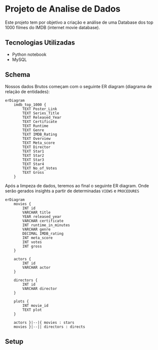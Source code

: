 # Projeto de Analise de Dados

Este projeto tem por objetivo a criação e análise de uma Database dos top 1000 filmes do IMDB (internet movie database).

## Tecnologias Utilizadas

- Python notebook
- MySQL

## Schema

Nossos dados Brutos começam com o seguinte ER diagram (diagrama de relação de entidades):

```mermaid
erDiagram
    imdb_top_1000 {
        TEXT Poster_Link
        TEXT Series_Title
        TEXT Released_Year
        TEXT Certificate
        TEXT Runtime
        TEXT Genre
        TEXT IMDB_Rating
        TEXT Overview
        TEXT Meta_score
        TEXT Director
        TEXT Star1
        TEXT Star2
        TEXT Star3
        TEXT Star4
        TEXT No_of_Votes
        TEXT Gross
    }

```

Após a limpeza de dados, teremos ao final o seguinte ER diagram.
Onde serão gerados insights a partir de determinadas `VIEWS` e `PROCEDURES`

```mermaid
erDiagram
    movies {
        INT id
        VARCHAR title
        YEAR released_year
        VARCHAR certificate 
        INT runtime_in_minutes
        VARCHAR genre
        DECIMAL IMDB_rating
        INT meta_score
        INT votes
        INT gross
    }
    
    actors {
        INT id
        VARCHAR actor
    }
    
	directors {
		INT id
		VARCHAR director
	}

    plots {
		INT movie_id
		TEXT plot
	}
	
    actors }|--|{ movies : stars
    movies }|--|| directors : directs
```

## Setup
